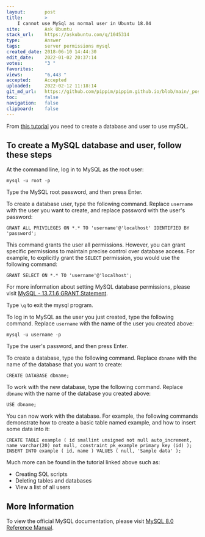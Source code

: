 ```yaml
---
layout:       post
title:        >
    I cannot use MySql as normal user in Ubuntu 18.04
site:         Ask Ubuntu
stack_url:    https://askubuntu.com/q/1045314
type:         Answer
tags:         server permissions mysql
created_date: 2018-06-10 14:44:30
edit_date:    2022-01-02 20:37:14
votes:        "3 "
favorites:    
views:        "6,443 "
accepted:     Accepted
uploaded:     2022-02-12 11:18:14
git_md_url:   https://github.com/pippim/pippim.github.io/blob/main/_posts/2018/2018-06-10-I-cannot-use-MySql-as-normal-user-in-Ubuntu-18.04.md
toc:          false
navigation:   false
clipboard:    false
---
```


From [this tutorial][1] you need to create a database and user to use mySQL.


## To create a MySQL database and user, follow these steps

At the command line, log in to MySQL as the root user:

``` 
mysql -u root -p
```

Type the MySQL root password, and then press Enter.

To create a database user, type the following command. Replace `username` with the user you want to create, and replace password with the user's password:

``` 
GRANT ALL PRIVILEGES ON *.* TO 'username'@'localhost' IDENTIFIED BY 'password';
```

This command grants the user all permissions. However, you can grant specific permissions to maintain precise control over database access. For example, to explicitly grant the `SELECT` permission, you would use the following command:

``` 
GRANT SELECT ON *.* TO 'username'@'localhost';
```

For more information about setting MySQL database permissions, please visit [MySQL - 13.7.1.6 GRANT Statement](https://dev.mysql.com/doc/refman/5.5/en/grant.html).

Type `\q` to exit the mysql program.

To log in to MySQL as the user you just created, type the following command. Replace `username` with the name of the user you created above:

``` 
mysql -u username -p
```

Type the user's password, and then press Enter.

To create a database, type the following command. Replace `dbname` with the name of the database that you want to create:

``` 
CREATE DATABASE dbname;
```

To work with the new database, type the following command. Replace `dbname` with the name of the database you created above:

``` 
USE dbname;
```

You can now work with the database. For example, the following commands demonstrate how to create a basic table named example, and how to insert some data into it:

``` 
CREATE TABLE example ( id smallint unsigned not null auto_increment, name varchar(20) not null, constraint pk_example primary key (id) );
INSERT INTO example ( id, name ) VALUES ( null, 'Sample data' );
```

Much more can be found in the tutorial linked above such as:

- Creating SQL scripts
- Deleting tables and databases
- View a list of all users

## More Information

To view the official MySQL documentation, please visit [MySQL 8.0 Reference Manual](https://dev.mysql.com/doc/refman/5.5/en/index.html).


  [1]: https://www.a2hosting.com/kb/developer-corner/mysql/managing-mysql-databases-and-users-from-the-command-line
